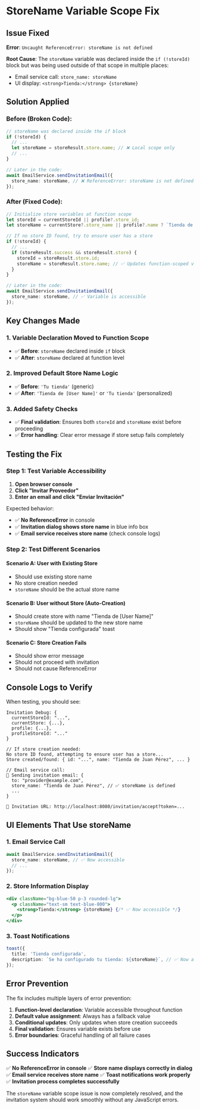 # StoreName Variable Scope Fix

## Issue Fixed
**Error**: `Uncaught ReferenceError: storeName is not defined`

**Root Cause**: The `storeName` variable was declared inside the `if (!storeId)` block but was being used outside of that scope in multiple places:
- Email service call: `store_name: storeName`
- UI display: `<strong>Tienda:</strong> {storeName}`

## Solution Applied

### Before (Broken Code):
```typescript
// storeName was declared inside the if block
if (!storeId) {
  // ...
  let storeName = storeResult.store.name; // ❌ Local scope only
  // ...
}

// Later in the code:
await EmailService.sendInvitationEmail({
  store_name: storeName, // ❌ ReferenceError: storeName is not defined
});
```

### After (Fixed Code):
```typescript
// Initialize store variables at function scope
let storeId = currentStoreId || profile?.store_id;
let storeName = currentStore?.store_name || profile?.name ? `Tienda de ${profile.name}` : 'Tu tienda';

// If no store ID found, try to ensure user has a store
if (!storeId) {
  // ...
  if (storeResult.success && storeResult.store) {
    storeId = storeResult.store.id;
    storeName = storeResult.store.name; // ✅ Updates function-scoped variable
  }
}

// Later in the code:
await EmailService.sendInvitationEmail({
  store_name: storeName, // ✅ Variable is accessible
});
```

## Key Changes Made

### 1. Variable Declaration Moved to Function Scope
- ✅ **Before**: `storeName` declared inside `if` block
- ✅ **After**: `storeName` declared at function level

### 2. Improved Default Store Name Logic
- ✅ **Before**: `'Tu tienda'` (generic)
- ✅ **After**: `'Tienda de [User Name]'` or `'Tu tienda'` (personalized)

### 3. Added Safety Checks
- ✅ **Final validation**: Ensures both `storeId` and `storeName` exist before proceeding
- ✅ **Error handling**: Clear error message if store setup fails completely

## Testing the Fix

### Step 1: Test Variable Accessibility
1. **Open browser console**
2. **Click "Invitar Proveedor"**
3. **Enter an email and click "Enviar Invitación"**

Expected behavior:
- ✅ **No ReferenceError** in console
- ✅ **Invitation dialog shows store name** in blue info box
- ✅ **Email service receives store name** (check console logs)

### Step 2: Test Different Scenarios

#### Scenario A: User with Existing Store
- Should use existing store name
- No store creation needed
- `storeName` should be the actual store name

#### Scenario B: User without Store (Auto-Creation)
- Should create store with name "Tienda de [User Name]"
- `storeName` should be updated to the new store name
- Should show "Tienda configurada" toast

#### Scenario C: Store Creation Fails
- Should show error message
- Should not proceed with invitation
- Should not cause ReferenceError

## Console Logs to Verify

When testing, you should see:
```
Invitation Debug: {
  currentStoreId: "...",
  currentStore: {...},
  profile: {...},
  profileStoreId: "..."
}

// If store creation needed:
No store ID found, attempting to ensure user has a store...
Store created/found: { id: "...", name: "Tienda de Juan Pérez", ... }

// Email service call:
📧 Sending invitation email: {
  to: "provider@example.com",
  store_name: "Tienda de Juan Pérez", // ✅ storeName is defined
  ...
}

🔗 Invitation URL: http://localhost:8080/invitation/accept?token=...
```

## UI Elements That Use storeName

### 1. Email Service Call
```typescript
await EmailService.sendInvitationEmail({
  store_name: storeName, // ✅ Now accessible
  // ...
});
```

### 2. Store Information Display
```jsx
<div className="bg-blue-50 p-3 rounded-lg">
  <p className="text-sm text-blue-800">
    <strong>Tienda:</strong> {storeName} {/* ✅ Now accessible */}
  </p>
</div>
```

### 3. Toast Notifications
```typescript
toast({
  title: 'Tienda configurada',
  description: `Se ha configurado tu tienda: ${storeName}`, // ✅ Now accessible
});
```

## Error Prevention

The fix includes multiple layers of error prevention:

1. **Function-level declaration**: Variable accessible throughout function
2. **Default value assignment**: Always has a fallback value
3. **Conditional updates**: Only updates when store creation succeeds
4. **Final validation**: Ensures variable exists before use
5. **Error boundaries**: Graceful handling of all failure cases

## Success Indicators

✅ **No ReferenceError in console**
✅ **Store name displays correctly in dialog**
✅ **Email service receives store name**
✅ **Toast notifications work properly**
✅ **Invitation process completes successfully**

The `storeName` variable scope issue is now completely resolved, and the invitation system should work smoothly without any JavaScript errors.
